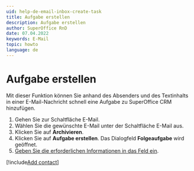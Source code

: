 ```yaml
---
uid: help-de-email-inbox-create-task
title: Aufgabe erstellen
description: Aufgabe erstellen
author: SuperOffice RnD
date: 07.04.2022
keywords: E-Mail
topic: howto
language: de
---
```


# Aufgabe erstellen

Mit dieser Funktion können Sie anhand des Absenders und des Textinhalts in einer E-Mail-Nachricht schnell eine Aufgabe zu SuperOffice CRM hinzufügen.

1. Gehen Sie zur Schaltfläche E-Mail.
2. Wählen Sie die gewünschte E-Mail unter der Schaltfläche E-Mail aus.
3. Klicken Sie auf <i class="ph ph-archive" aria-hidden="true"></i> **Archivieren**.
4. Klicken Sie auf **Aufgabe erstellen**. Das Dialogfeld **Folgeaufgabe** wird geöffnet.
5. [Geben Sie die erforderlichen Informationen in das Feld ein][2].

[!include[Add contact](includes/add-contact-opens.md)]

<!-- Referenced links -->
[2]: ../../../diary/learn/create-follow-up.md#fields
